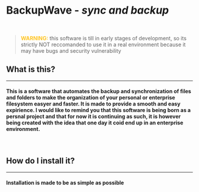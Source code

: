 # BackupWave - _sync and backup_

<br>

> __<span style="color: #FFC524;">WARNING:</span>__
> this software is till in early stages of development, so its strictly NOT reccomanded to use it in a real environment because it may have bugs and security vulnerability


## What is this?

---

#### This is a software that automates the backup and synchronization of files and folders to make the organization of your personal or enterprise filesystem easyer and faster. It is made to provide a smooth and easy expirience. I would like to remind you that this software is being born as a persnal project and that for now it is continuing as such, it is however being created with the idea that one day it coid end up in an enterprise environment. 

<br>

## How do I install it?

---

#### Installation is made to be as simple as possible


